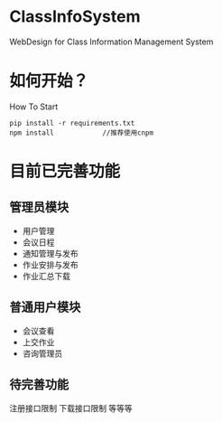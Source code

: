 # ClassInfoSystem
WebDesign for Class Information Management System

# 如何开始？
How To Start

```
pip install -r requirements.txt
npm install            //推荐使用cnpm
```

# 目前已完善功能
## 管理员模块
+ 用户管理
+ 会议日程
+ 通知管理与发布
+ 作业安排与发布
+ 作业汇总下载

## 普通用户模块
+ 会议查看
+ 上交作业
+ 咨询管理员

## 待完善功能
注册接口限制
下载接口限制
等等等
